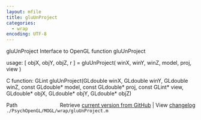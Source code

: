 ```yaml
---
layout: mfile
title: gluUnProject
categories:
  - wrap
encoding: UTF-8
---
```


gluUnProject  Interface to OpenGL function gluUnProject

usage:  \[ objX, objY, objZ, r \] = gluUnProject\( winX, winY, winZ, model, proj, view \)

C function:  GLint gluUnProject\(GLdouble winX, GLdouble winY, GLdouble winZ, const GLdouble\* model, const GLdouble\* proj, const GLint\* view, GLdouble\* objX, GLdouble\* objY, GLdouble\* objZ\)


<div class="code_header" style="text-align:right;">
  <span style="float:left;">Path&nbsp;&nbsp;</span> <span class="counter">Retrieve <a href=
  "https://raw.github.com/Psychtoolbox-3/Psychtoolbox-3/beta/./PsychOpenGL/MOGL/wrap/gluUnProject.m">current version from GitHub</a> | View <a href=
  "https://github.com/Psychtoolbox-3/Psychtoolbox-3/commits/beta/./PsychOpenGL/MOGL/wrap/gluUnProject.m">changelog</a></span>
</div>
<div class="code">
  <code>./PsychOpenGL/MOGL/wrap/gluUnProject.m</code>
</div>
